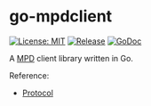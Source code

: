# go-mpdclient

[![License: MIT](https://img.shields.io/badge/License-MIT-blue.svg)](https://opensource.org/licenses/MIT)
[![Release](https://img.shields.io/github/release/vinymeuh/go-mpdclient.svg)](https://github.com/vinymeuh/go-mpdclient/releases/latest)
[![GoDoc](https://godoc.org/github.com/vinymeuh/go-mpdclient?status.svg)](https://godoc.org/github.com/vinymeuh/go-mpdclient)

A [MPD](https://www.musicpd.org/) client library written in Go.

Reference: 

* [Protocol](https://mpd.readthedocs.io/en/latest/protocol.html)
